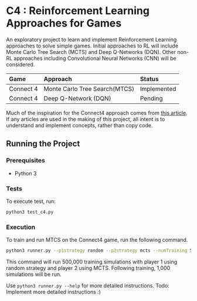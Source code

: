 # C4 : Reinforcement Learning Approaches for Games

An exploratory project to learn and implement Reinforcement Learning approaches to solve simple games. 
Initial approaches to RL will include Monte Carlo Tree Search (MCTS) and Deep Q-Networks (DQN).
Other non-RL approaches including Convolutional Neural Networks (CNN) will be considered. 

| Game          | Approach                          | Status        |
| :---          | :---                              | :---          |
| Connect 4     | Monte Carlo Tree Search(MTCS)     | Implemented   |
| Connect 4     | Deep Q-Network (DQN)              | Pending       |


Much of the inspiration for the Connect4 approach comes from [this article](https://codebox.net/pages/connect4). 
If any articles are used in the making of this project, all intent is to understand and implement concepts,
rather than copy code.

## Running the Project

### Prerequisites 

- Python 3

### Tests
To execute test, run:
```bash
python3 test_c4.py
```

### Execution

To train and run MTCS on the Connect4 game, run the following command.
```bash
python3 runner.py --p1strategy random --p2strategy mcts --numTraining 500000 --numGames 1000 
```
This command will run 500,000 training simulations with player 1 using random strategy and player 2 using MCTS. 
Following training, 1,000 simulations will be run.

Use `python3 runner.py --help` for more detailed instructions. Todo: Implement more detailed instructions :)
